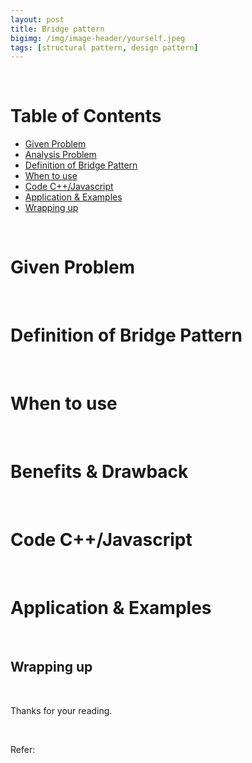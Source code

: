 ```yaml
---
layout: post
title: Bridge pattern
bigimg: /img/image-header/yourself.jpeg
tags: [structural pattern, design pattern]
---
```


 


<br>

# Table of Contents
- [Given Problem](#given-problem)
- [Analysis Problem](#analysis-problem)
- [Definition of Bridge Pattern](#definition-of-bridge-pattern)
- [When to use](#when-to-use)
- [Code C++/Javascript](#code-C++/Javascript)
- [Application & Examples](#application-&-examples)
- [Wrapping up](#wrapping-up)

<br>

# Given Problem 




<br>

# Definition of Bridge Pattern



<br>

# When to use



<br>

# Benefits & Drawback



<br>

# Code C++/Javascript




<br>

# Application & Examples





<br>

## Wrapping up




<br>

Thanks for your reading.

<br>

Refer: